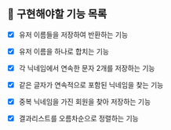 ## 🚀 구현해야할 기능 목록

+ [X] 유저 이름들을 저장하여 반환하는 기능
+ [X] 유저 이름을 하나로 합치는 기능
+ [X] 각 닉네임에서 연속한 문자 2개를 저장하는 기능
+ [X] 같은 글자가 연속적으로 포함된 닉네임을 찾는 기능
+ [X] 중복 닉네임을 가진 회원을 찾아 저장하는 기능
+ [X] 결과리스트를 오름차순으로 정렬하는 기능

